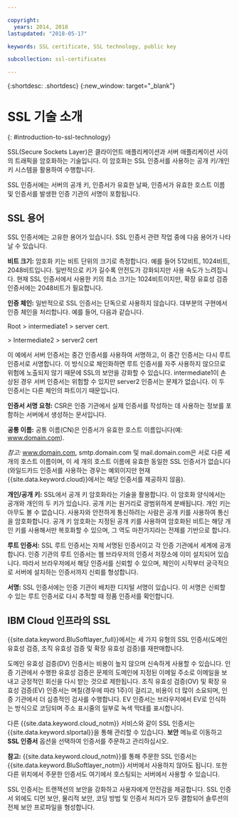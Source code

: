 ```yaml
---

copyright:
  years: 2014, 2018
lastupdated: "2018-05-17"

keywords: SSL certificate, SSL technology, public key

subcollection: ssl-certificates

---
```


{:shortdesc: .shortdesc}
{:new_window: target="_blank"}

# SSL 기술 소개
{: #introduction-to-ssl-technology}

SSL(Secure Sockets Layer)은 클라이언트 애플리케이션과 서버 애플리케이션 사이의 트래픽을 암호화하는 기술입니다. 이 암호화는 SSL 인증서를 사용하는 공개 키/개인 키 시스템을 활용하여 수행합니다.

SSL 인증서에는 서버의 공개 키, 인증서가 유효한 날짜, 인증서가 유효한 호스트 이름 및 인증서를 발생한 인증 기관의 서명이 포함됩니다.

## SSL 용어

SSL 인증서에는 고유한 용어가 있습니다. SSL 인증서 관련 작업 중에 다음 용어가 나타날 수 있습니다.

**비트 크기:** 암호화 키는 비트 단위의 크기로 측정합니다. 예를 들어 512비트, 1024비트, 2048비트입니다. 일반적으로 키가 길수록 안전도가 강화되지만 사용 속도가 느려집니다. 현재 SSL 인증서에서 사용한 키의 최소 크기는 1024비트이지만, 확장 유효성 검증 인증서에는 2048비트가 필요합니다.

**인증 체인:** 일반적으로 SSL 인증서는 단독으로 사용하지 않습니다. 대부분의 구현에서 인증 체인을 처리합니다. 예를 들어, 다음과 같습니다.

  Root > intermediate1 > server cert.

  \> Intermediate2 > server2 cert

이 예에서 서버 인증서는 중간 인증서를 사용하여 서명하고, 이 중간 인증서는 다시 루트 인증서로 서명합니다. 이 방식으로 체인화하면 루트 인증서를 자주 사용하지 않으므로 위험에 노출되지 않기 때문에 SSL의 보안을 강화할 수 있습니다. intermediate1이 손상된 경우 서버 인증서는 위험할 수 있지만 server2 인증서는 문제가 없습니다. 이 두 인증서는 다른 체인의 파트이기 때문입니다.

**인증서 서명 요청:** CSR은 인증 기관에서 실제 인증서를 작성하는 데 사용하는 정보를 포함하는 서버에서 생성하는 문서입니다.

**공통 이름:** 공통 이름(CN)은 인증서가 유효한 호스트 이름입니다(예: www.domain.com).  

*참고:* www.domain.com, smtp.domain.com 및 mail.domain.com은 서로 다른 세 개의 호스트 이름이며, 이 세 개의 호스트 이름에 유효한 동일한 SSL 인증서가 없습니다(와일드카드 인증서를 사용하는 경우는 예외이지만 현재 {{site.data.keyword.cloud}}에서는 해당 인증서를 제공하지 않음).

**개인/공개 키:** SSL에서 공개 키 암호화라는 기술을 활용합니다. 이 암호화 양식에서는 공개와 개인의 두 키가 있습니다. 공개 키는 원거리로 광범위하게 분배됩니다. 개인 키는 아무도 볼 수 없습니다. 사용자와 안전하게 통신하려는 사람은 공개 키를 사용하여 통신을 암호화합니다. 공개 키 암호화는 지정된 공개 키를 사용하여 암호화된 비트는 해당 개인 키를 사용해서만 복호화할 수 있으며, 그 역도 마찬가지라는 전제를 기반으로 합니다.

**루트 인증서:** SSL 루트 인증서는 자체 서명된 인증서이고 각 인증 기관에서 세계에 공개합니다. 인증 기관의 루트 인증서는 웹 브라우저의 인증서 저장소에 이미 설치되어 있습니다. 따라서 브라우저에서 해당 인증서를 신뢰할 수 있으며, 체인이 시작부터 궁극적으로 서버에 설치하는 인증서까지 신뢰를 형성합니다.

**서명:** SSL 인증서에는 인증 기관이 배치한 디지털 서명이 있습니다. 이 서명은 신뢰할 수 있는 루트 인증서로 다시 추적할 때 정품 인증서를 확인합니다.

## IBM Cloud 인프라의 SSL

{{site.data.keyword.BluSoftlayer_full}}에서는 세 가지 유형의 SSL 인증서(도메인 유효성 검증, 조직 유효성 검증 및 확장 유효성 검증)를 재판매합니다.

도메인 유효성 검증(DV) 인증서는 비용이 높지 않으며 신속하게 사용할 수 있습니다. 인증 기관에서 수행한 유효성 검증은 문제의 도메인에 지정된 이메일 주소로 이메일을 보내고 긍정적인 회신을 다시 받는 것으로 제한됩니다. 조직 유효성 검증(OV) 및 확장 유효성 검증(EV) 인증서는 며칠(경우에 따라 1주)이 걸리고, 비용이 더 많이 소요되며, 인증 기관에서 더 심층적인 검사를 수행합니다. EV 인증서는 브라우저에서 EV로 인식하는 방식으로 코딩되며 주소 표시줄의 일부로 녹색 막대를 표시합니다.

다른 {{site.data.keyword.cloud_notm}} 서비스와 같이 SSL 인증서는 {{site.data.keyword.slportal}}을 통해 관리할 수 있습니다. **보안** 메뉴로 이동하고 **SSL 인증서** 옵션을 선택하여 인증서를 주문하고 관리하십시오.  

**참고:** {{site.data.keyword.cloud_notm}}를 통해 주문한 SSL 인증서는 {{site.data.keyword.BluSoftlayer_notm}} 서버에서 사용하지 않아도 됩니다. 또한 다른 위치에서 주문한 인증서도 여기에서 호스팅되는 서버에서 사용할 수 있습니다.

SSL 인증서는 트랜잭션의 보안을 강화하고 사용자에게 안전감을 제공합니다. SSL 인증서 외에도 디먼 보안, 물리적 보안, 코딩 방법 및 인증서 처리가 모두 결합되어 솔루션의 전체 보안 프로파일을 형성합니다.
